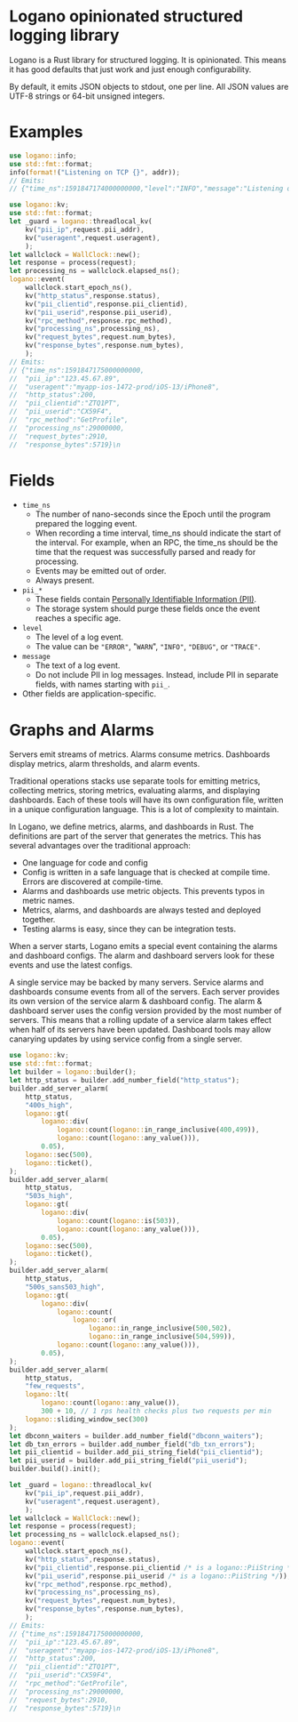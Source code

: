 # Logano opinionated structured logging library

Logano is a Rust library for structured logging.
It is opinionated.  This means it has good defaults that just work and just enough configurability.

By default, it emits JSON objects to stdout, one per line.
All JSON values are UTF-8 strings or 64-bit unsigned integers.

# Examples
```rust
use logano::info;
use std::fmt::format;
info(format!("Listening on TCP {}", addr));
// Emits:
// {"time_ns":1591847174000000000,"level":"INFO","message":"Listening on TCP *:1291"}\n
```

```rust
use logano::kv;
use std::fmt::format;
let _guard = logano::threadlocal_kv(
    kv("pii_ip",request.pii_addr),
    kv("useragent",request.useragent),
    );
let wallclock = WallClock::new();
let response = process(request);
let processing_ns = wallclock.elapsed_ns();
logano::event(
    wallclock.start_epoch_ns(),
    kv("http_status",response.status),
    kv("pii_clientid",response.pii_clientid),
    kv("pii_userid",response.pii_userid),
    kv("rpc_method",response.rpc_method),
    kv("processing_ns",processing_ns),
    kv("request_bytes",request.num_bytes),
    kv("response_bytes",response.num_bytes),
    );
// Emits:
// {"time_ns":1591847175000000000,
//  "pii_ip":"123.45.67.89",
//  "useragent":"myapp-ios-1472-prod/iOS-13/iPhone8",
//  "http_status":200,
//  "pii_clientid":"ZTQ1PT",
//  "pii_userid":"CX59F4",
//  "rpc_method":"GetProfile",
//  "processing_ns":29000000,
//  "request_bytes":2910,
//  "response_bytes":5719}\n
```

# Fields
- `time_ns`
  - The number of nano-seconds since the Epoch until the program prepared the logging event.
  - When recording a time interval, time_ns should indicate the start of the interval.
    For example, when an RPC, the time_ns should be the time that the request was successfully parsed and ready for processing.
  - Events may be emitted out of order.
  - Always present.
- `pii_*`
  - These fields contain [Personally Identifiable Information (PII)](https://en.wikipedia.org/wiki/Personal_data).
  - The storage system should purge these fields once the event reaches a specific age.
- `level`
  - The level of a log event.
  - The value can be `"ERROR"`, "`WARN`", `"INFO"`, `"DEBUG"`, or `"TRACE"`.
- `message`
  - The text of a log event.
  - Do not include PII in log messages.  Instead, include PII in separate fields, with names starting with `pii_`.
- Other fields are application-specific.

# Graphs and Alarms
Servers emit streams of metrics.
Alarms consume metrics.
Dashboards display metrics, alarm thresholds, and alarm events.

Traditional operations stacks use separate tools for emitting metrics,
collecting metrics, storing metrics, evaluating alarms, and displaying dashboards.
Each of these tools will have its own configuration file, written in a unique
configuration language.  This is a lot of complexity to maintain.

In Logano, we define metrics, alarms, and dashboards in Rust.
The definitions are part of the server that generates the metrics.
This has several advantages over the traditional approach:
- One language for code and config
- Config is written in a safe language that is checked at compile time.
  Errors are discovered at compile-time.
- Alarms and dashboards use metric objects.
  This prevents typos in metric names.
- Metrics, alarms, and dashboards are always tested and deployed together.
- Testing alarms is easy, since they can be integration tests.

When a server starts, Logano emits a special event containing the alarms and
dashboard configs.
The alarm and dashboard servers look for these events and use the latest configs.

A single service may be backed by many servers.
Service alarms and dashboards consume events from all of the servers.
Each server provides its own version of the service alarm & dashboard config.
The alarm & dashboard server uses the config version provided by the most number of servers.
This means that a rolling update of a service alarm takes effect when half of
its servers have been updated.
Dashboard tools may allow canarying updates by using service config from a single server.

```rust
use logano::kv;
use std::fmt::format;
let builder = logano::builder();
let http_status = builder.add_number_field("http_status");
builder.add_server_alarm(
    http_status,
    "400s_high",
    logano::gt(
        logano::div(
            logano::count(logano::in_range_inclusive(400,499)),
            logano::count(logano::any_value())),
        0.05),
    logano::sec(500),
    logano::ticket(),
);
builder.add_server_alarm(
    http_status,
    "503s_high",
    logano::gt(
        logano::div(
            logano::count(logano::is(503)),
            logano::count(logano::any_value())),
        0.05),
    logano::sec(500),
    logano::ticket(),
);
builder.add_server_alarm(
    http_status,
    "500s_sans503_high",
    logano::gt(
        logano::div(
            logano::count(
                logano::or(
                    logano::in_range_inclusive(500,502),
                    logano::in_range_inclusive(504,599)),
            logano::count(logano::any_value())),
        0.05),
);
builder.add_server_alarm(
    http_status,
    "few_requests",
    logano::lt(
        logano::count(logano::any_value()),
        300 + 10, // 1 rps health checks plus two requests per min
    logano::sliding_window_sec(300)
);
let dbconn_waiters = builder.add_number_field("dbconn_waiters");
let db_txn_errors = builder.add_number_field("db_txn_errors");
let pii_clientid = builder.add_pii_string_field("pii_clientid");
let pii_userid = builder.add_pii_string_field("pii_userid");
builder.build().init();

let _guard = logano::threadlocal_kv(
    kv("pii_ip",request.pii_addr),
    kv("useragent",request.useragent),
    );
let wallclock = WallClock::new();
let response = process(request);
let processing_ns = wallclock.elapsed_ns();
logano::event(
    wallclock.start_epoch_ns(),
    kv("http_status",response.status),
    kv("pii_clientid",response.pii_clientid /* is a logano::PiiString */),
    kv("pii_userid",response.pii_userid /* is a logano::PiiString */)),
    kv("rpc_method",response.rpc_method),
    kv("processing_ns",processing_ns),
    kv("request_bytes",request.num_bytes),
    kv("response_bytes",response.num_bytes),
    );
// Emits:
// {"time_ns":1591847175000000000,
//  "pii_ip":"123.45.67.89",
//  "useragent":"myapp-ios-1472-prod/iOS-13/iPhone8",
//  "http_status":200,
//  "pii_clientid":"ZTQ1PT",
//  "pii_userid":"CX59F4",
//  "rpc_method":"GetProfile",
//  "processing_ns":29000000,
//  "request_bytes":2910,
//  "response_bytes":5719}\n
```
